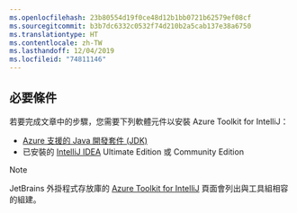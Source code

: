 ```yaml
---
ms.openlocfilehash: 23b80554d19f0ce48d12b1bb0721b62579ef08cf
ms.sourcegitcommit: b3b7dc6332c0532f74d210b2a5cab137e38a6750
ms.translationtype: HT
ms.contentlocale: zh-TW
ms.lasthandoff: 12/04/2019
ms.locfileid: "74811146"
---
```


## <a name="prerequisites"></a>必要條件

若要完成文章中的步驟，您需要下列軟體元件以安裝 Azure Toolkit for IntelliJ：

* [Azure 支援的 Java 開發套件 (JDK)](https://aka.ms/azure-jdks)
* 已安裝的 [IntelliJ IDEA](https://www.jetbrains.com/idea/download/) Ultimate Edition 或 Community Edition

> [!NOTE]
> 
> JetBrains 外掛程式存放庫的 [Azure Toolkit for IntelliJ](https://plugins.jetbrains.com/plugin/8053) 頁面會列出與工具組相容的組建。
> 

<!--
> [!IMPORTANT]
> 
> If you are using the Azure Toolkit for IntelliJ on Windows, the toolkit requires installing the Azure SDK 2.9.6 or later in order to use the Azure emulator. You have two options for installing the Azure SDK:
> 
> * You can download and install the Azure SDK by using the [Web Platform Installer (WebPI)](https://go.microsoft.com/fwlink/?LinkID=252838).
> * If you do not have the Azure SDK installed when you create your first Azure deployment project, you will be prompted to automatically download install the requisite version of the Azure SDK.
> 
> Note that the Azure SDK is only required on Windows.
> 
-->
